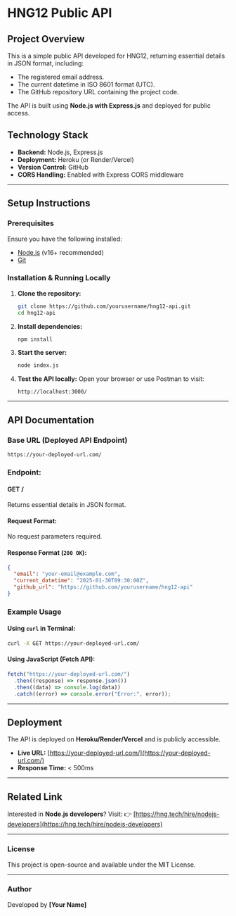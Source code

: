 # HNG12 Public API

## Project Overview

This is a simple public API developed for HNG12, returning essential details in JSON format, including:

- The registered email address.
- The current datetime in ISO 8601 format (UTC).
- The GitHub repository URL containing the project code.

The API is built using **Node.js with Express.js** and deployed for public access.

## Technology Stack

- **Backend:** Node.js, Express.js
- **Deployment:** Heroku (or Render/Vercel)
- **Version Control:** GitHub
- **CORS Handling:** Enabled with Express CORS middleware

---

## Setup Instructions

### Prerequisites

Ensure you have the following installed:

- [Node.js](https://nodejs.org/) (v16+ recommended)
- [Git](https://git-scm.com/)

### Installation & Running Locally

1. **Clone the repository:**

   ```bash
   git clone https://github.com/yourusername/hng12-api.git
   cd hng12-api
   ```

2. **Install dependencies:**

   ```bash
   npm install
   ```

3. **Start the server:**

   ```bash
   node index.js
   ```

4. **Test the API locally:**
   Open your browser or use Postman to visit:
   ```
   http://localhost:3000/
   ```

---

## API Documentation

### Base URL (Deployed API Endpoint)

```
https://your-deployed-url.com/
```

### Endpoint:

#### **GET /**

Returns essential details in JSON format.

#### **Request Format:**

No request parameters required.

#### **Response Format (`200 OK`):**

```json
{
  "email": "your-email@example.com",
  "current_datetime": "2025-01-30T09:30:00Z",
  "github_url": "https://github.com/yourusername/hng12-api"
}
```

### Example Usage

#### **Using `curl` in Terminal:**

```bash
curl -X GET https://your-deployed-url.com/
```

#### **Using JavaScript (Fetch API):**

```js
fetch("https://your-deployed-url.com/")
  .then((response) => response.json())
  .then((data) => console.log(data))
  .catch((error) => console.error("Error:", error));
```

---

## Deployment

The API is deployed on **Heroku/Render/Vercel** and is publicly accessible.

- **Live URL:** [https://your-deployed-url.com/](https://your-deployed-url.com/)
- **Response Time:** < 500ms

---

## Related Link

Interested in **Node.js developers**? Visit:
👉 [https://hng.tech/hire/nodejs-developers](https://hng.tech/hire/nodejs-developers)

---

### License

This project is open-source and available under the MIT License.

---

### Author

Developed by **[Your Name]**
